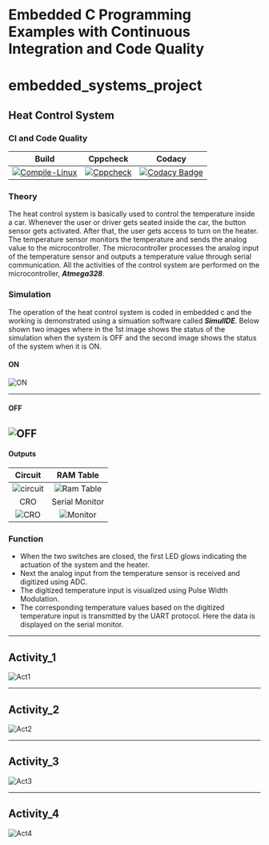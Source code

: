 # Embedded C Programming Examples with Continuous Integration and Code Quality

# embedded_systems_project

## Heat Control System 

### CI and Code Quality

|Build|Cppcheck|Codacy|
|:--:|:--:|:--:|
|[![Compile-Linux](https://github.com/259881/Embedded-sys/actions/workflows/Compile.yml/badge.svg)](https://github.com/259881/Embedded-sys/actions/workflows/Compile.yml)|[![Cppcheck](https://github.com/259881/Embedded-sys/actions/workflows/CodeQuality.yml/badge.svg)](https://github.com/259881/Embedded-sys/actions/workflows/CodeQuality.yml)|[![Codacy Badge](https://app.codacy.com/project/badge/Grade/c91f2537b80d4e63963a289d345607a4)](https://www.codacy.com/gh/259881/Embedded-sys/dashboard?utm_source=github.com&amp;utm_medium=referral&amp;utm_content=259881/Embedded-sys&amp;utm_campaign=Badge_Grade)|

### Theory

The heat control system is basically used to control the temperature inside a car. Whenever the user or driver gets seated inside the car, the button sensor gets activated. After that, the user gets access to turn on the heater. The temperature sensor monitors the temperature and sends the analog value to the microcontroller. The microcontroller processes the analog input of the temperature sensor and outputs a temperature value through serial communication. All the activities of the control system are performed on the microcontroller, ***Atmega328***.

### Simulation

The operation of the heat control system is coded in embedded c and the working is demonstrated using a simuation software called ***SimulIDE***.
Below shown two images where in the 1st image shows the status of the simulation when the system is OFF and the second image shows the status of the system when it is ON. 

#### ON
![ON](https://github.com/259881/Embedded-sys/blob/dd9619d0bf5ec8510b388c13f65093cd88ac2d20/Simulation/Simulation_fnal.gif)

-----------------------------------------------------------------------------------------------------------------------------------

#### OFF
![OFF](https://github.com/259881/Embedded-sys/blob/63daabfd34aad10d20fc0353ba36f3eed21d5bf3/Simulation/Simulation_OFF.png)
------------------------------------------------------------------------------------------------------------------------------------
#### Outputs

|Circuit|RAM Table|
|:--:|:--:|
|![circuit](https://github.com/259881/Embedded-sys/blob/883bd20604d7552dbffed5447cfd061bc1803b4e/Simulation/Circuit.gif)|![Ram Table](https://github.com/259881/Embedded-sys/blob/233f462244119af26820fa5c5072e353ab16a4ae/Simulation/RAM_table.gif)|
|CRO|Serial Monitor|
|![CRO](https://github.com/259881/Embedded-sys/blob/b0dabf3e9307da78662215f941f1645bfdfb131b/Simulation/Oscilloscope.gif)|![Monitor](https://github.com/259881/Embedded-sys/blob/b0dabf3e9307da78662215f941f1645bfdfb131b/Simulation/Serial_Monitor.gif)|

### Function

* When the two switches are closed, the first LED glows indicating the actuation of the system and the heater.
* Next the analog input from the temperature sensor is received and digitized using ADC.
* The digitized temperature input is visualized using Pulse Width Modulation.
* The corresponding temperature values based on the digitized temperature input is transmitted by the UART protocol. Here the data is displayed on the serial monitor.

--------------------------------------------------------------------------------------------------------------------------------------------

## Activity_1
![Act1](https://github.com/259881/Embedded-sys/blob/84b68e77defa034239c5a0d180628e742bfaf1cc/Simulation/Activity_1.png)

---------------------------------------------------------------------------------------------------------------------------------------------

## Activity_2
![Act2](https://github.com/259881/Embedded-sys/blob/69e5d6d41ab7e30a3c4d7564f18f6de92c0b7269/Simulation/Activity_2.png)

--------------------------------------------------------------------------------------------------------------------------------------------

## Activity_3
![Act3](https://github.com/259881/Embedded-sys/blob/69e5d6d41ab7e30a3c4d7564f18f6de92c0b7269/Simulation/Activity_3.png)

----------------------------------------------------------------------------------------------------------------------------------------------

## Activity_4
![Act4](https://github.com/259881/Embedded-sys/blob/69e5d6d41ab7e30a3c4d7564f18f6de92c0b7269/Simulation/Activity_4.png)
